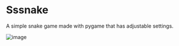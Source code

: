 # Sssnake
A simple snake game made with pygame that has adjustable settings.

![image](https://github.com/user-attachments/assets/f6dad3b1-fdad-4d68-8e65-ddce070f3342)
